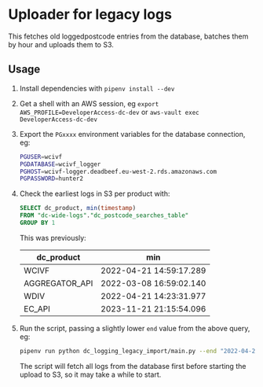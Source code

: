 # Uploader for legacy logs

This fetches old loggedpostcode entries from the database, batches them by hour
and uploads them to S3.

## Usage

1. Install dependencies with `pipenv install --dev`
2. Get a shell with an AWS session, eg `export AWS_PROFILE=DeveloperAccess-dc-dev`
   or `aws-vault exec DeveloperAccess-dc-dev`
3. Export the `PGxxxx` environment variables for the database connection, eg:
   ```bash
   PGUSER=wcivf
   PGDATABASE=wcivf_logger
   PGHOST=wcivf-logger.deadbeef.eu-west-2.rds.amazonaws.com
   PGPASSWORD=hunter2
   ```
4. Check the earliest logs in S3 per product with:
   ```sql
   SELECT dc_product, min(timestamp) 
   FROM "dc-wide-logs"."dc_postcode_searches_table"
   GROUP BY 1
   ```

   This was previously:

    | dc_product     | min                     |
    | -------------- | ----------------------- |
    | WCIVF          | 2022-04-21 14:59:17.289 |
    | AGGREGATOR_API | 2022-03-08 16:59:02.140 |
    | WDIV           | 2022-04-21 14:23:31.977 |
    | EC_API         | 2023-11-21 21:15:54.096 |

5. Run the script, passing a slightly lower `end` value from the above query, eg:
   ```bash
   pipenv run python dc_logging_legacy_import/main.py --end "2022-04-21 14:59:17.288" --dc-product WCIVF --bucket the-production-logs-bucket
   ```
   The script will fetch all logs from the database first before starting the 
   upload to S3, so it may take a while to start.
